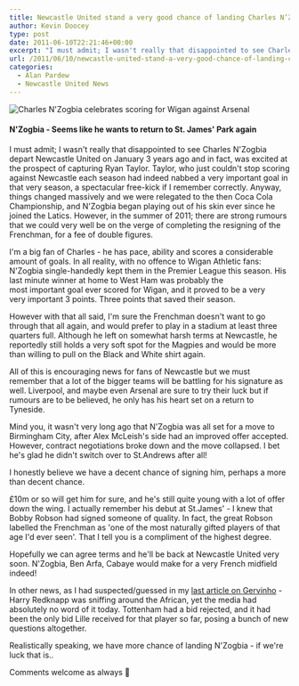 ```yaml
---
title: Newcastle United stand a very good chance of landing Charles N’Zogbia
author: Kevin Doocey
type: post
date: 2011-06-10T22:21:46+00:00
excerpt: "I must admit; I wasn't really that disappointed to see Charles N'Zogbia depart Newcastle United on January 3 years ago and in fact, was excited.."
url: /2011/06/10/newcastle-united-stand-a-very-good-chance-of-landing-charles-nzogbia/
categories:
  - Alan Pardew
  - Newcastle United News
---
```


![Charles N'Zogbia celebrates scoring for Wigan against Arsenal](https://www.tynetime.com/wp-content/uploads/2011/06/Charles-NZogbia.jpg "Charles-NZogbia")

#### N'Zogbia - Seems like he wants to return to St. James' Park again

I must admit; I wasn't really that disappointed to see Charles N'Zogbia depart Newcastle United on January 3 years ago and in fact, was excited at the prospect of capturing Ryan Taylor. Taylor, who just couldn't stop scoring against Newcastle each season had indeed nabbed a very important goal in that very season, a spectacular free-kick if I remember correctly. Anyway, things changed massively  and we were relegated to the then Coca Cola Championship, and N'Zogbia began playing out of his skin ever since he joined the Latics. However, in the summer of 2011; there are strong rumours that we could very well be on the verge of completing the resigning of the Frenchman, for a fee of double figures.

I'm a big fan of Charles - he has pace, ability and scores a considerable amount of goals. In all reality, with no offence to Wigan Athletic fans: N'Zogbia single-handedly kept them in the Premier League this season. His last minute winner at home to West Ham was probably the most important goal ever scored for Wigan, and it proved to be a very very important 3 points. Three points that saved their season.

However with that all said, I'm sure the Frenchman doesn't want to go through that all again, and would prefer to play in a stadium at least three quarters full. Although he left on somewhat harsh terms at Newcastle, he reportedly still holds a very soft spot for the Magpies and would be more than willing to pull on the Black and White shirt again.

All of this is encouraging news for fans of Newcastle but we must remember that a lot of the bigger teams will be battling for his signature as well. Liverpool, and maybe even Arsenal are sure to try their luck but if rumours are to be believed, he only has his heart set on a return to Tyneside.

Mind you, it wasn't very long ago that N'Zogbia was all set for a move to Birmingham City, after Alex McLeish's side had an improved offer accepted. However, contract negotiations broke down and the move collapsed. I bet he's glad he didn't switch over to St.Andrews after all!

I honestly believe we have a decent chance of signing him, perhaps a more than decent chance.

£10m or so will get him for sure, and he's still quite young with a lot of offer down the wing. I actually remember his debut at St.James' - I knew that Bobby Robson had signed someone of quality. In fact, the great Robson labelled the Frenchman as 'one of the most naturally gifted players of that age I'd ever seen'. That I tell you is a compliment of the highest degree.

Hopefully we can agree terms and he'll be back at Newcastle United very soon. N'Zogbia, Ben Arfa, Cabaye would make for a very French midfield indeed!

In other news, as I had suspected/guessed in my [last article on Gervinho][1] - Harry Redknapp was sniffing around the African, yet the media had absolutely no word of it today. Tottenham had a bid rejected, and it had been the only bid Lille received for that player so far, posing a bunch of new questions altogether.

Realistically speaking, we have more chance of landing N'Zogbia - if we're luck that is..

Comments welcome as always 🙂

 [1]: https://www.tynetime.com/2011/06/09/newcastle-united-set-for-most-exciting-summer-transfer-window-in-years/
